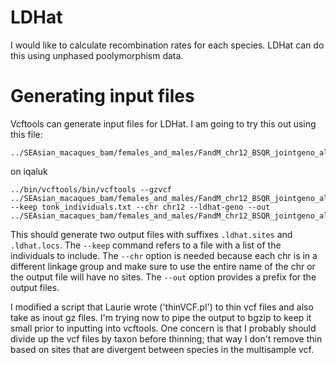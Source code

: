 # LDHat

I would like to calculate recombination rates for each species.  LDHat can do this using unphased poolymorphism data.  

# Generating input files

Vcftools can generate input files for LDHat.  I am going to try this out using this file:
```
../SEAsian_macaques_bam/females_and_males/FandM_chr12_BSQR_jointgeno_allsites_filtered_SNPsonly.vcf.gz
```
on iqaluk
```
../bin/vcftools/bin/vcftools --gzvcf ../SEAsian_macaques_bam/females_and_males/FandM_chr12_BSQR_jointgeno_allsites_filtered_SNPsonly.vcf.gz --keep tonk_individuals.txt --chr chr12 --ldhat-geno --out ../SEAsian_macaques_bam/females_and_males/FandM_chr12_BSQR_jointgeno_allsites_filtered_SNPsonly_tonk 
```

This should generate two output files with suffixes  `.ldhat.sites` and `.ldhat.locs`. The `--keep` command refers to a file with a list of the individuals to include. The `--chr` option is needed because each chr is in a different linkage group and make sure to use the entire name of the chr or the output file will have no sites. The `--out` option provides a prefix for the output files.

I modified a script that Laurie wrote ('thinVCF.pl') to thin vcf files and also take as inout gz files.  I'm trying now to pipe the output to bgzip to keep it small prior to inputting into vcftools.  One concern is that I probably should divide up the vcf files by taxon before thinning; that way I don't remove thin based on sites that are divergent between species in the multisample vcf.
